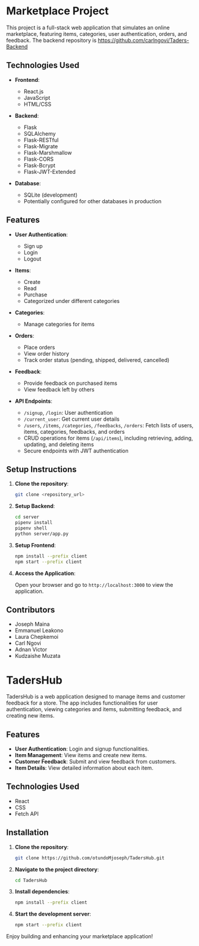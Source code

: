 # Marketplace Project

This project is a full-stack web application that simulates an online marketplace, featuring items, categories, user authentication, orders, and feedback.
The backend repository is https://github.com/carlngovi/Taders-Backend

## Technologies Used

- **Frontend**:
  - React.js
  - JavaScript
  - HTML/CSS

- **Backend**:
  - Flask
  - SQLAlchemy
  - Flask-RESTful
  - Flask-Migrate
  - Flask-Marshmallow
  - Flask-CORS
  - Flask-Bcrypt
  - Flask-JWT-Extended

- **Database**:
  - SQLite (development)
  - Potentially configured for other databases in production

## Features

- **User Authentication**:
  - Sign up
  - Login
  - Logout

- **Items**:
  - Create
  - Read
  - Purchase
  - Categorized under different categories

- **Categories**:
  - Manage categories for items

- **Orders**:
  - Place orders
  - View order history
  - Track order status (pending, shipped, delivered, cancelled)

- **Feedback**:
  - Provide feedback on purchased items
  - View feedback left by others

- **API Endpoints**:
  - `/signup`, `/login`: User authentication
  - `/current_user`: Get current user details
  - `/users`, `/items`, `/categories`, `/feedbacks`, `/orders`: Fetch lists of users, items, categories, feedbacks, and orders
  - CRUD operations for items (`/api/items`), including retrieving, adding, updating, and deleting items
  - Secure endpoints with JWT authentication

## Setup Instructions

1. **Clone the repository**:

    ```bash
    git clone <repository_url>
    ```

2. **Setup Backend**:

    ```bash
    cd server
    pipenv install
    pipenv shell
    python server/app.py
    ```

3. **Setup Frontend**:

    ```bash
    npm install --prefix client
    npm start --prefix client
    ```

4. **Access the Application**:

    Open your browser and go to `http://localhost:3000` to view the application.

## Contributors

- Joseph Maina
- Emmanuel Leakono
- Laura Chepkemoi
- Carl Ngovi
- Adnan Victor
- Kudzaishe Muzata

# TadersHub

TadersHub is a web application designed to manage items and customer feedback for a store. The app includes functionalities for user authentication, viewing categories and items, submitting feedback, and creating new items.

## Features

- **User Authentication**: Login and signup functionalities.
- **Item Management**: View items and create new items.
- **Customer Feedback**: Submit and view feedback from customers.
- **Item Details**: View detailed information about each item.

## Technologies Used

- React
- CSS
- Fetch API

## Installation

1. **Clone the repository**:

    ```bash
    git clone https://github.com/otundoMjoseph/TadersHub.git
    ```

2. **Navigate to the project directory**:

    ```bash
    cd TadersHub
    ```

3. **Install dependencies**:

    ```bash
    npm install --prefix client
    ```

4. **Start the development server**:

    ```bash
    npm start --prefix client
    ```

Enjoy building and enhancing your marketplace application!
